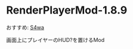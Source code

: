 # RenderPlayerMod-1.8.9

おすすめ: [S4wa](https://github.com/S4wa/RenderPlayerMod-1.8.9)

画面上にプレイヤーのHUD?を置けるMod
